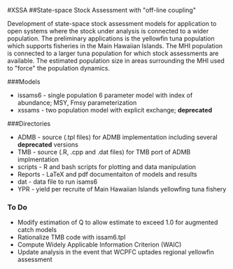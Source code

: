 
#XSSA
##State-space Stock Assessment with "off-line coupling"


Development of state-space stock assessment models for application to open systems where the stock under analysis is connected to a wider population. The preliminary applications is the yellowfin tuna population which supports fisheries in the Main Hawaiian Islands. The MHI population is connected to a larger tuna population for which stock assessments are available. The estimated population size in areas surrounding the MHI used to "force" the population dynamics.

###Models

* issams6 - single population 6 parameter model with index of abundance; MSY, Fmsy parameterization
* xssams - two population model with explicit exchange; __deprecated__


###Directories

* ADMB - source (.tpl files) for ADMB implementation including several __deprecated__ versions
*	TMB - source (.R, .cpp and .dat files) for TMB port of ADMB implmentation
*	scripts - R and bash scripts for plotting and data manipulation
*	Reports - LaTeX and pdf documentaiton of models and results
* dat - data file to run isams6
*	YPR - yield per recruite of Main Hawaiian Islands yellowfing tuna fishery

### To Do
* Modify estimation of Q to allow estimate to exceed 1.0 for augmented catch models
* Rationalize TMB code with issam6.tpl
* Compute Widely Applicable Information Criterion (WAIC)
* Update analysis in the event that WCPFC uptades regional yellowfin assessment


